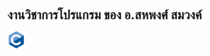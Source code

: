 ﻿# งานวิชาการโปรแกรม ของ อ.สหพงศ์ สมวงค์

<p align="left"> <a href="https://www.cprogramming.com/" target="_blank" rel="noreferrer"> <img src="https://raw.githubusercontent.com/devicons/devicon/master/icons/c/c-original.svg" alt="c" width="40" height="40"/> </a> </p>

